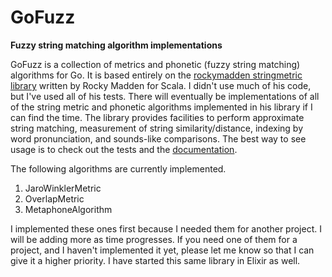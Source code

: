 GoFuzz
=======

**Fuzzy string matching algorithm implementations**

GoFuzz is a collection of metrics and phonetic (fuzzy string matching) algorithms for Go.  It is based entirely on the [rockymadden stringmetric library](https://github.com/rockymadden/stringmetric) written by Rocky Madden for Scala.  I didn't use much of his code, but I've used all of his tests.  There will eventually be implementations of all of the string metric and phonetic algorithms implemented in his library if I can find the time.  The library provides facilities to perform approximate string matching, measurement of string similarity/distance, indexing by word pronunciation, and sounds-like comparisons. The best way to see usage is to check out the tests and the [documentation](http://godoc.org/github.com/smashedtoatoms/gofuzz).

The following algorithms are currently implemented.

1. JaroWinklerMetric
1. OverlapMetric
1. MetaphoneAlgorithm

I implemented these ones first because I needed them for another project.  I will be adding more as time progresses.  If you need one of them for a project, and I haven't implemented it yet, please let me know so that I can give it a higher priority.  I have started this same library in Elixir as well.
